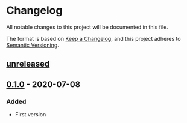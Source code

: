 # Changelog

All notable changes to this project will be documented in this file.

The format is based on [Keep a Changelog](https://keepachangelog.com/en/0.1.0/),
and this project adheres to [Semantic Versioning](https://semver.org/spec/v2.0.0.html).

## [unreleased]

## [0.1.0] - 2020-07-08
### Added
- First version

[unreleased]: https://github.com/william-Hill-Online/defectdojo-reporting/compare/v0.1.0...HEAD
[0.1.0]: https://github.com/william-Hill-Online/defectdojo-reporting/releases/tag/v0.1.0
